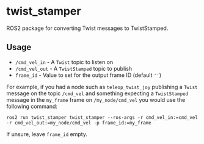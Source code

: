 # twist_stamper
ROS2 package for converting Twist messages to TwistStamped.


## Usage


- `/cmd_vel_in` - A `Twist` topic to listen on
- `/cmd_vel_out` - A `TwistStamped` topic to publish
- `frame_id` - Value to set for the output frame ID (default `''`)

For example, if you had a node such as `teleop_twist_joy` publishing a `Twist` message on the topic `/cmd_vel` and something expecting a `TwistStamped` message in the `my_frame` frame on `/my_node/cmd_vel` you would use the following command:


```ros2 run twist_stamper twist_stamper --ros-args -r cmd_vel_in:=cmd_vel -r cmd_vel_out:=my_node/cmd_vel -p frame_id:=my_frame```

If unsure, leave `frame_id` empty.
